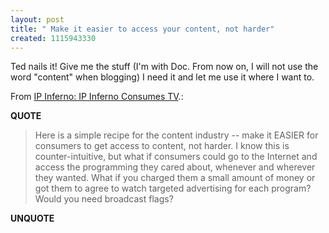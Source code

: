 ```yaml
---
layout: post
title: " Make it easier to access your content, not harder"
created: 1115943330
---
```

<p>Ted nails it! Give me the stuff (I'm with Doc. From now on, I will not use the word "content" when blogging) I need it and let me use it where I want to.</p><p>From <a href="http://ipinferno.blogspot.com/2005/05/ip-inferno-consumes-tv.html">IP Inferno: IP Inferno Consumes TV</a>.:</p>
<p><b>QUOTE</b></p><blockquote><p>Here is a simple recipe for the content industry -- make it EASIER for consumers to get access to content, not harder. I know this is counter-intuitive, but what if consumers could go to the Internet and access the programming they cared about, whenever and wherever they wanted. What if you charged them a small amount of money or got them to agree to watch targeted advertising for each program? Would you need broadcast flags?</p></blockquote><p><b>UNQUOTE</b></p>



